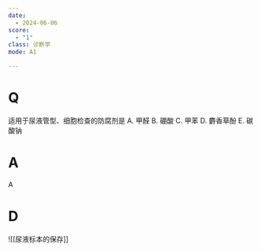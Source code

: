 ```yaml
---
date:
  - 2024-06-06
score:
  - "1"
class: 诊断学
mode: A1

---
```



# Q
适用于尿液管型、细胞检查的防腐剂是
A. 甲醛 
B. 硼酸 
C. 甲苯 
D. 麝香草酚 
E. 碳酸钠

# A

A


# D
![[尿液标本的保存]]